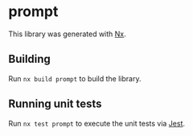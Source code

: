 # prompt

This library was generated with [Nx](https://nx.dev).

## Building

Run `nx build prompt` to build the library.

## Running unit tests

Run `nx test prompt` to execute the unit tests via [Jest](https://jestjs.io).
